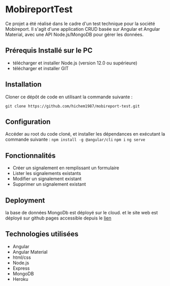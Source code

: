 # MobireportTest

Ce projet a été réalisé dans le cadre d'un test technique pour la société Mobireport. Il s'agit d'une application CRUD basée sur Angular et Angular Material, avec une API Node.js/MongoDB pour gérer les données.

## Prérequis Installé sur le PC

 - télécharger et installer Node.js (version 12.0 ou supérieure)
 - télécharger et installer GIT

## Installation

Cloner ce dépôt de code en utilisant la commande suivante :

`git clone https://github.com/hichem1987/mobireport-test.git`

## Configuration

Accéder au root du code cloné, et installer les dépendances en exécutant la commande suivante :
`npm install -g @angular/cli`
`npm i`
`ng serve`

## Fonctionnalités

 - Créer un signalement en remplissant un formulaire
 - Lister les signalements existants
 - Modifier un signalement existant
 - Supprimer un signalement existant

## Deployment

la base de données MongoDb est déployé sur le cloud.
et le site web est déployé sur github pages accessible depuis le [lien](https://hichem1987.github.io/mobireport-test/)

## Technologies utilisées

 - Angular
 - Angular Material
 - html/css
 - Node.js
 - Express
 - MongoDB
 - Heroku

